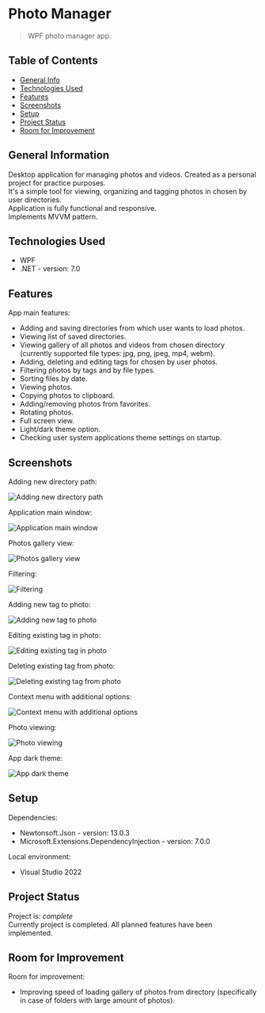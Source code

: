 # Photo Manager
> WPF photo manager app.

## Table of Contents
* [General Info](#general-information)
* [Technologies Used](#technologies-used)
* [Features](#features)
* [Screenshots](#screenshots)
* [Setup](#setup)
* [Project Status](#project-status)
* [Room for Improvement](#room-for-improvement)


## General Information
Desktop application for managing photos and videos. Created as a personal project for practice purposes.  
It's a simple tool for viewing, organizing and tagging photos in chosen by user directories.  
Application is fully functional and responsive.  
Implements MVVM pattern.

## Technologies Used
- WPF
- .NET - version: 7.0


## Features
App main features:
- Adding and saving directories from which user wants to load photos.
- Viewing list of saved directories.
- Viewing gallery of all photos and videos from chosen directory (currently supported file types: jpg, png, jpeg, mp4, webm).
- Adding, deleting and editing tags for chosen by user photos.
- Filtering photos by tags and by file types.
- Sorting files by date.
- Viewing photos.
- Copying photos to clipboard.
- Adding/removing photos from favorites.
- Rotating photos.
- Full screen view.
- Light/dark theme option.
- Checking user system applications theme settings on startup.


## Screenshots

Adding new directory path:

![Adding new directory path](./images/dodawanie_sciezki.png)

Application main window:

![Application main window](./images/main.png)

Photos gallery view:

![Photos gallery view](./images/gallery.png)

Filtering:

![Filtering](./images/filtrowanie.png)

Adding new tag to photo:

![Adding new tag to photo](./images/dodaj_tag.png)

Editing existing tag in photo:

![Editing existing tag in photo](./images/edytuj_tag.png)

Deleting existing tag from photo:

![Deleting existing tag from photo](./images/usun_tag.png)

Context menu with additional options:

![Context menu with additional options](./images/menu.png)

Photo viewing:

![Photo viewing](./images/photoview.png)

App dark theme:

![App dark theme](./images/main_dark.png)


## Setup
Dependencies:
- Newtonsoft.Json - version: 13.0.3
- Microsoft.Extensions.DependencyInjection - version: 7.0.0

Local environment:
- Visual Studio 2022


## Project Status
Project is:  _complete_   
Currently project is completed. All planned features have been implemented.


## Room for Improvement
Room for improvement:
- Improving speed of loading gallery of photos from directory (specifically in case of folders with large amount of photos).

